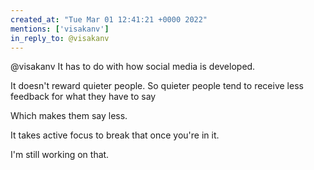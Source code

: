 ```yaml
---
created_at: "Tue Mar 01 12:41:21 +0000 2022"
mentions: ['visakanv']
in_reply_to: @visakanv
---
```


@visakanv It has to do with how social media is developed. 

It doesn't reward quieter people. So quieter people tend to receive less feedback for what they have to say

Which makes them say less.

It takes active focus to break that once you're in it.

I'm still working on that.